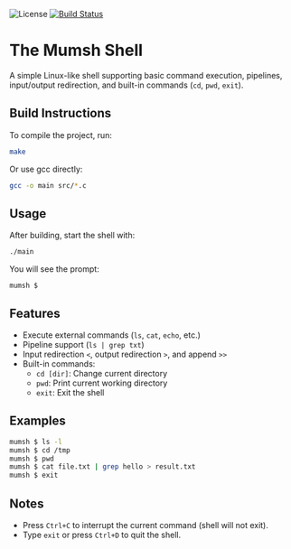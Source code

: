 ![License](https://img.shields.io/badge/finished-SJTU-blue.svg)
[![Build Status](https://focs.ji.sjtu.edu.cn/git/ece482/Zhukaiqi522370910091-p1/actions/workflows/push.yaml/badge.svg?branch=master)](https://focs.ji.sjtu.edu.cn/git/ece482/Zhukaiqi522370910091-p1/actions)

# The Mumsh Shell

A simple Linux-like shell supporting basic command execution, pipelines, input/output redirection, and built-in commands (`cd`, `pwd`, `exit`).

## Build Instructions

To compile the project, run:

```bash
make
```

Or use gcc directly:

```bash
gcc -o main src/*.c
```

## Usage

After building, start the shell with:

```bash
./main
```

You will see the prompt:

```
mumsh $
```

## Features

- Execute external commands (`ls`, `cat`, `echo`, etc.)
- Pipeline support (`ls | grep txt`)
- Input redirection `<`, output redirection `>`, and append `>>`
- Built-in commands:
  - `cd [dir]`: Change current directory
  - `pwd`: Print current working directory
  - `exit`: Exit the shell

## Examples

```bash
mumsh $ ls -l
mumsh $ cd /tmp
mumsh $ pwd
mumsh $ cat file.txt | grep hello > result.txt
mumsh $ exit
```

## Notes

- Press `Ctrl+C` to interrupt the current command (shell will not exit).
- Type `exit` or press `Ctrl+D` to quit the shell.
